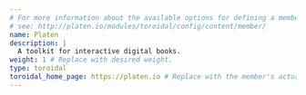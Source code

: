 ```yaml
---
# For more information about the available options for defining a member site,
# see: http://platen.io/modules/toroidal/config/content/member/
name: Platen
description: |
  A toolkit for interactive digital books.
weight: 1 # Replace with desired weight.
type: toroidal
toroidal_home_page: https://platen.io # Replace with the member's actual site
---
```

